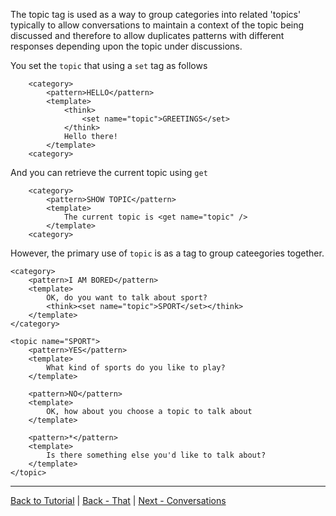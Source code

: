 The topic tag is used as a way to group categories into related 'topics' typically to allow conversations to maintain a context of the topic being discussed and therefore to allow duplicates patterns with different responses depending upon the topic under discussions.

You set the `topic` that using a `set` tag as follows
```
    <category>
        <pattern>HELLO</pattern>
        <template>
            <think>
                <set name="topic">GREETINGS</set>
            </think>
            Hello there!
        </template>
    <category>
```

And you can retrieve the current topic using `get`
```
    <category>
        <pattern>SHOW TOPIC</pattern>
        <template>
            The current topic is <get name="topic" />
        </template>
    <category>
```

However, the primary use of `topic` is as a tag to group cateegories together.

```
<category>
    <pattern>I AM BORED</pattern>
    <template>
        OK, do you want to talk about sport?
        <think><set name="topic">SPORT</set></think>
    </template>
</category>

<topic name="SPORT">
    <pattern>YES</pattern>
    <template>
        What kind of sports do you like to play?
    </template>

    <pattern>NO</pattern>
    <template>
        OK, how about you choose a topic to talk about
    </template>

    <pattern>*</pattern>
    <template>
        Is there something else you'd like to talk about?
    </template>
</topic>
```

***
[Back to Tutorial](./AIML-Tutorial) | [Back - That](./Tutorial-That) | [Next - Conversations](./Tutorial-Conversations)